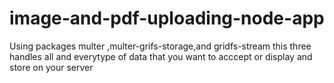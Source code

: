 # image-and-pdf-uploading-node-app
Using packages multer ,multer-grifs-storage,and gridfs-stream
this three handles all and everytype of data that you want to acccept or display and store on your server
